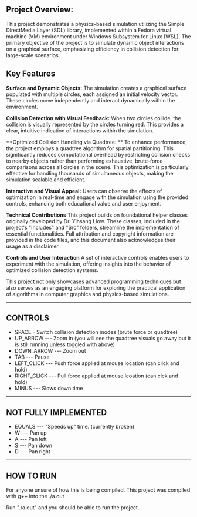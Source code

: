 **Project Overview:** 
---
This project demonstrates a physics-based simulation utilizing the Simple DirectMedia Layer (SDL) library, implemented within a Fedora virtual machine (VM) environment under Windows Subsystem for Linux (WSL). The primary objective of the project is to simulate dynamic object interactions on a graphical surface, emphasizing efficiency in collision detection for large-scale scenarios.

**Key Features**
---
**Surface and Dynamic Objects:**
The simulation creates a graphical surface populated with multiple circles, each assigned an initial velocity vector. These circles move independently and interact dynamically within the environment.

**Collision Detection with Visual Feedback:**
When two circles collide, the collision is visually represented by the circles turning red. This provides a clear, intuitive indication of interactions within the simulation.

**Optimized Collision Handling via Quadtree: **
To enhance performance, the project employs a quadtree algorithm for spatial partitioning. This significantly reduces computational overhead by restricting collision checks to nearby objects rather than performing exhaustive, brute-force comparisons across all circles in the scene. This optimization is particularly effective for handling thousands of simultaneous objects, making the simulation scalable and efficient.

**Interactive and Visual Appeal:**
Users can observe the effects of optimization in real-time and engage with the simulation using the provided controls, enhancing both educational value and user enjoyment.

**Technical Contributions**
This project builds on foundational helper classes originally developed by Dr. Yihsang Liow. These classes, included in the project's "Includes" and "Src" folders, streamline the implementation of essential functionalities. Full attribution and copyright information are provided in the code files, and this document also acknowledges their usage as a disclaimer.

**Controls and User Interaction**
A set of interactive controls enables users to experiment with the simulation, offering insights into the behavior of optimized collision detection systems.

This project not only showcases advanced programming techniques but also serves as an engaging platform for exploring the practical application of algorithms in computer graphics and physics-based simulations.

----------------------------
**CONTROLS**
----------------------------

- SPACE - Switch collision detection modes (brute force or quadtree)
- UP_ARROW --- Zoom in (you will see the quadtree visuals go away but it is still running unless toggled with above)
- DOWN_ARROW --- Zoom out
- TAB --- Pause
- LEFT_CLICK --- Push force applied at mouse location (can click and hold)
- RIGHT_CLICK --- Pull force applied at mouse lcoation (can cick and hold)
- MINUS --- Slows down time

--------------------------------------
**NOT FULLY IMPLEMENTED**
--------------------------------------
- EQUALS --- "Speeds up" time. (currently broken)
- W --- Pan up
- A --- Pan left
- S --- Pan down
- D --- Pan right
--------------------------------------
HOW TO RUN
--------------------------------------
For anyone unsure of how this is being compiled. This project was compiled with g++ into the ./a.out

Run "./a.out" and you should be able to run the project.
